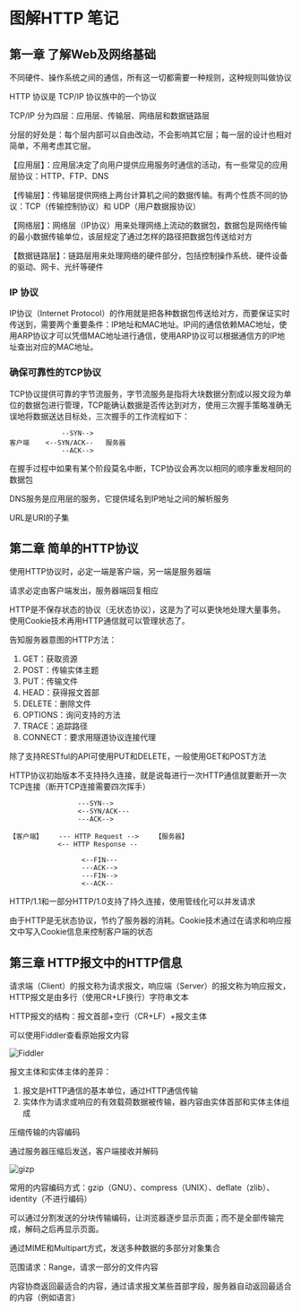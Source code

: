 # 图解HTTP 笔记

## 第一章 了解Web及网络基础

不同硬件、操作系统之间的通信，所有这一切都需要一种规则，这种规则叫做协议

HTTP 协议是 TCP/IP 协议族中的一个协议

TCP/IP 分为四层：应用层、传输层、网络层和数据链路层

分层的好处是：每个层内部可以自由改动，不会影响其它层；每一层的设计也相对简单，不用考虑其它层。

【应用层】：应用层决定了向用户提供应用服务时通信的活动，有一些常见的应用层协议：HTTP、FTP、DNS

【传输层】：传输层提供网络上两台计算机之间的数据传输。有两个性质不同的协议：TCP（传输控制协议）和 UDP（用户数据报协议）

【网络层】：网络层（IP协议）用来处理网络上流动的数据包，数据包是网络传输的最小数据传输单位，该层规定了通过怎样的路径把数据包传送给对方

【数据链路层】：链路层用来处理网络的硬件部分，包括控制操作系统、硬件设备的驱动、网卡、光纤等硬件

### IP 协议

IP协议（Internet Protocol）的作用就是把各种数据包传送给对方，而要保证实时传送到，需要两个重要条件：IP地址和MAC地址。IP间的通信依赖MAC地址，使用ARP协议才可以凭借MAC地址进行通信，使用ARP协议可以根据通信方的IP地址查出对应的MAC地址。

### 确保可靠性的TCP协议

TCP协议提供可靠的字节流服务，字节流服务是指将大块数据分割成以报文段为单位的数据包进行管理，TCP能确认数据是否传达到对方，使用三次握手策略准确无误地将数据送达目标处，三次握手的工作流程如下：
```
             --SYN-->   
客户端    <--SYN/ACK--   服务器
             --ACK-->   
```
在握手过程中如果有某个阶段莫名中断，TCP协议会再次以相同的顺序重发相同的数据包

DNS服务是应用层的服务，它提供域名到IP地址之间的解析服务

URL是URI的子集


## 第二章 简单的HTTP协议

使用HTTP协议时，必定一端是客户端，另一端是服务器端

请求必定由客户端发出，服务器端回复相应

HTTP是不保存状态的协议（无状态协议），这是为了可以更快地处理大量事务。使用Cookie技术再用HTTP通信就可以管理状态了。

告知服务器意图的HTTP方法：

1.  GET：获取资源
2.  POST：传输实体主题
3.  PUT：传输文件
4.  HEAD：获得报文首部
5.  DELETE：删除文件
6.  OPTIONS：询问支持的方法
7.  TRACE：追踪路径
8.  CONNECT：要求用隧道协议连接代理

除了支持RESTful的API可使用PUT和DELETE，一般使用GET和POST方法

HTTP协议初始版本不支持持久连接，就是说每进行一次HTTP通信就要断开一次TCP连接（断开TCP连接需要四次挥手）

```
                 ---SYN-->
                 <--SYN/ACK---
                 ---ACK-->

【客户端】    --- HTTP Request -->    【服务器】
            <-- HTTP Response --

                  <--FIN---
                  ---ACK-->
                  ---FIN-->
                  <--ACK--
```

HTTP/1.1和一部分HTTP/1.0支持了持久连接，使用管线化可以并发请求

由于HTTP是无状态协议，节约了服务器的消耗。Cookie技术通过在请求和响应报文中写入Cookie信息来控制客户端的状态



## 第三章 HTTP报文中的HTTP信息

请求端（Client）的报文称为请求报文，响应端（Server）的报文称为响应报文，HTTP报文是由多行（使用CR+LF换行）字符串文本

HTTP报文的结构：报文首部+空行（CR+LF）+报文主体

可以使用Fiddler查看原始报文内容

![Fiddler](https://ws3.sinaimg.cn/large/005BYqpgly1g1cooeomnvj31350rgqcb.jpg)

报文主体和实体主体的差异：
1. 报文是HTTP通信的基本单位，通过HTTP通信传输
2. 实体作为请求或响应的有效载荷数据被传输，器内容由实体首部和实体主体组成

压缩传输的内容编码

通过服务器压缩后发送，客户端接收并解码

![gizp](https://ws3.sinaimg.cn/large/005BYqpggy1g1coprlhdmj31350rg489.jpg)

常用的内容编码方式：gzip（GNU）、compress（UNIX）、deflate（zlib）、identity（不进行编码）

可以通过分割发送的分块传输编码，让浏览器逐步显示页面；而不是全部传输完成，解码之后再显示页面。

通过MIME和Multipart方式，发送多种数据的多部分对象集合

范围请求：Range，请求一部分的文件内容

内容协商返回最适合的内容，通过请求报文某些首部字段，服务器自动返回最适合的内容（例如语言）
